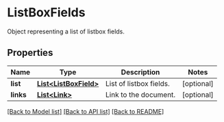 ﻿
# ListBoxFields
Object representing a list of listbox fields.

## Properties
Name | Type | Description | Notes
------------ | ------------- | ------------- | -------------
**list** | [**List&lt;ListBoxField&gt;**](ListBoxField.md) | List of listbox fields. | [optional]
**links** | [**List&lt;Link&gt;**](Link.md) | Link to the document. | [optional]


[[Back to Model list]](../../README.md#documentation-for-models) [[Back to API list]](../../README.md#documentation-for-api-endpoints) [[Back to README]](../../README.md)


